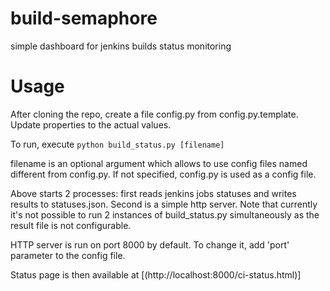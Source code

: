 build-semaphore
===============

simple dashboard for jenkins builds status monitoring

Usage
===============
After cloning the repo, create a file config.py from config.py.template. Update properties to the actual values.

To run, execute 
```python build_status.py [filename]```

filename is an optional argument which allows to use config files named different from config.py. If not specified, config.py is used as a config file. 

Above starts 2 processes: first reads jenkins jobs statuses and writes results to statuses.json. Second is a simple http server. 
Note that currently it's not possible to run 2 instances of build_status.py simultaneously as the result file is not configurable.

HTTP server is run on port 8000 by default. To change it, add 'port' parameter to the config file.

Status page is then available at [(http://localhost:8000/ci-status.html)]